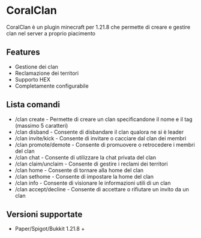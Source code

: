 
# CoralClan

CoralClan è un plugin minecraft per 1.21.8 che permette di creare e gestire clan nel server a proprio piacimento


## Features

- Gestione dei clan
- Reclamazione dei territori 
- Supporto HEX
- Completamente configurabile




## Lista comandi

- /clan create <nome> <tag> - Permette di creare un clan specificandone il nome e il tag (massimo 5 caratteri)
- /clan disband - Consente di disbandare il clan qualora ne si è leader
- /clan invite/kick <player> - Consente di invitare o cacciare dal clan dei membri
- /clan promote/demote <player> - Consente di promuovere o retrocedere i membri del clan
- /clan chat <message> - Consente di utilizzare la chat privata del clan
- /clan claim/unclaim - Consente di gestire i reclami dei territori
- /clan home - Consente di tornare alla home del clan
- /clan sethome - Consente di impostare la  home del clan
- /clan info <nome> - Consente di visionare le informazioni utili di un clan
- /clan accept/decline - Consente di accettare o rifiutare un invito da un clan

## Versioni supportate
- Paper/Spigot/Bukkit 1.21.8 +
